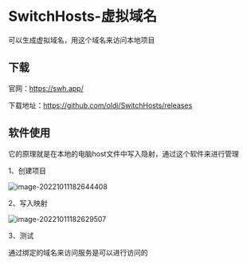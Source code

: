 # SwitchHosts-虚拟域名

可以生成虚拟域名，用这个域名来访问本地项目



## 下载

官网：https://swh.app/

下载地址：https://github.com/oldj/SwitchHosts/releases





## 软件使用

它的原理就是在本地的电脑host文件中写入隐射，通过这个软件来进行管理



1、创建项目

![image-20221011182644408](E:\学习笔记\图片\image-20221011182644408.png)

2、写入映射

![image-20221011182629507](E:\学习笔记\图片\image-20221011182629507.png)

3、测试

通过绑定的域名来访问服务是可以进行访问的











